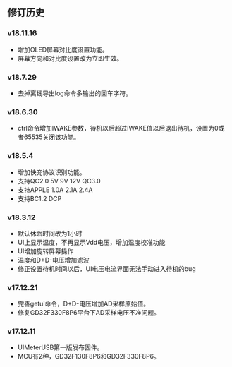 ## 修订历史

### v18.11.16

- 增加OLED屏幕对比度设置功能。
- 屏幕方向和对比度设置改为立即生效。

### v18.7.29

- 去掉离线导出log命令多输出的回车字符。

### v18.6.30
 
- ctrl命令增加IWAKE参数，待机以后超过IWAKE值以后退出待机，设置为0或者65535关闭该功能。

### v18.5.4

- 增加快充协议识别功能。
- 支持QC2.0 5V 9V 12V QC3.0 
- 支持APPLE 1.0A 2.1A 2.4A
- 支持BC1.2 DCP

### v18.3.12

- 默认休眠时间改为1小时
- UI上显示温度，不再显示Vdd电压，增加温度校准功能
- UI增加旋转屏幕操作
- 温度和D+D-电压增加滤波
- 修正设置待机时间以后，UI电压电流界面无法手动进入待机的bug

### v17.12.21

- 完善getui命令，D+D-电压增加AD采样原始值。
- 修复GD32F330F8P6平台下AD采样电压不准问题。

### v17.12.11

- UIMeterUSB第一版发布固件。
- MCU有2种，GD32F130F8P6和GD32F330F8P6。
